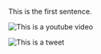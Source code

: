 This is the first sentence.

![This is a youtube video](https://www.youtube.com/watch?v=sYe8fW05-_4)

![This is a tweet](https://twitter.com/astrodotbuild/status/1665720351261614082)
